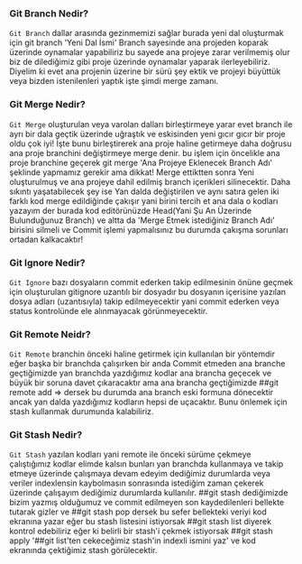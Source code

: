 ### Git Branch Nedir?
`Git Branch` dallar arasında gezinmemizi sağlar burada yeni dal oluşturmak için git branch 'Yeni Dal İsmi' 
Branch sayesinde ana projeden koparak üzerinde oynamalar yapabiliriz bu sayede ana projeye zarar verilmemiş olur biz de dilediğimiz gibi proje üzerinde oynamalar yaparak ilerleyebiliriz. 
Diyelim ki evet ana projenin üzerine bir sürü şey ektik ve projeyi büyüttük veya bizden istenilenleri yaptık işte şimdi merge zamanı.

### Git Merge Nedir? 
`Git Merge` oluşturulan veya varolan dalları birleştirmeye yarar evet branch ile ayrı bir dala geçtik üzerinde uğraştık ve eskisinden yeni gıcır gıcır bir proje oldu çok iyi! İşte bunu birleştirerek ana proje haline getirmeye daha doğrusu ana proje branchini değiştirmeye merge denir. bu işlem için öncelikle ana proje branchine geçerek git merge 'Ana Projeye Eklenecek Branch Adı' şeklinde yapmamız gerekir ama dikkat! Merge ettiktten sonra Yeni oluşturulmuş ve ana projeye dahil edilmiş branch içerikleri silinecektir. Daha sıkıntı yaşatabilecek şey ise Yan dalda değiştirilen ve aynı satıra gelen iki farklı kod merge edildiğinde çakışır yani birini tercih et ana dala o kodları yazayım der burada kod editörünüzde Head(Yani Şu An Üzerinde Bulunduğunuz Branch) ve altta da 'Merge Etmek istediğiniz Branch Adı' birisini silmeli ve Commit işlemi yapmalısınız bu durumda çakışma sorunları ortadan kalkacaktır!

### Git Ignore Nedir?
`Git Ignore` bazı dosyaların commit ederken takip edilmesinin önüne geçmek için oluşturulan gitignore uzantılı bir dosyadır bu dosyanın içerisine yazılan dosya adları (uzantısıyla) takip edilmeyecektir yani commit ederken veya status kontrolünde ele alınmayacak görünmeyecektir.

### Git Remote Neidr? 
`Git Remote` branchin önceki haline getirmek için kullanılan bir yöntemdir eğer başka bir branchda çalışırken bir anda Commit etmeden ana branche geçtiğimizde yan branchda yazdığımız kodlar ana brancha geçecek ve büyük bir soruna davet çıkaracaktır ama ana brancha geçtiğimizde ##git remote add => dersek bu durumda ana branch eski formuna dönecektir ancak yan dalda yazdığımız kodların hepsi de uçacaktır. Bunu önlemek için stash kullanmak durumunda kalabiliriz.

### Git Stash Nedir? 
`Git Stash` yazılan kodları yani remote ile önceki sürüme çekmeye çalıştığımız kodlar elimde kalsın bunları yan branchda kullanmaya ve takip etmeye üzerinde çalışmaya devam edeyim dediğimiz durumlarda veya veriler indexlensin kaybolmasın sonrasında istediğim zaman çekerek üzerinde çalışayım dediğimiz durumlarda kullanılır. ##git stash dediğimizde bizim yazmış olduğumuz ve commit edilmeyen son kaydedilenleri bellekte tutarak gizler ve ##git stash pop dersek bu sefer bellekteki veriyi kod ekranına yazar eğer bu stash listesini istiyorsak ##git stash list diyerek kontrol edebiliriz eğer ki belirli bir stash'i çekmek istiyorsak ##git stash apply '##git list'ten cekeceğimiz stash'in indexli ismini yaz' ve kod ekranında çektiğimiz stash görülecektir.

